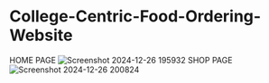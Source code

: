 # College-Centric-Food-Ordering-Website
HOME PAGE
![Screenshot 2024-12-26 195932](https://github.com/user-attachments/assets/f7e78982-f346-40ef-97bd-1d33480d3733)
SHOP PAGE
![Screenshot 2024-12-26 200824](https://github.com/user-attachments/assets/cc43661f-52fe-493f-a0b6-8907ba02e700)
